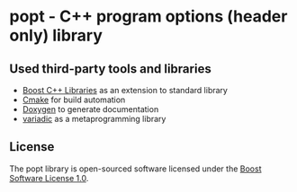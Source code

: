 # popt - C++ program options (header only) library

## Used third-party tools and libraries

- [Boost C++ Libraries](http://www.boost.org) as an extension to standard library
- [Cmake](https://cmake.org) for build automation
- [Doxygen](http://www.stack.nl/%7Edimitri/doxygen) to generate documentation
- [variadic](https://github.com/daishe/variadic) as a metaprogramming library

## License

The popt library is open-sourced software licensed under the [Boost Software License 1.0](https://opensource.org/licenses/bsl1.0).
